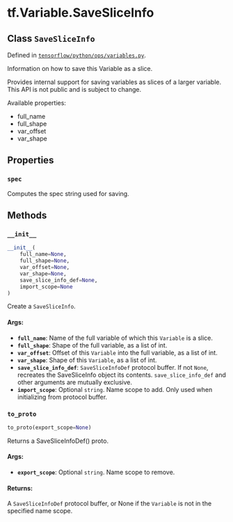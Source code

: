 <div itemscope itemtype="http://developers.google.com/ReferenceObject">
<meta itemprop="name" content="tf.Variable.SaveSliceInfo" />
<meta itemprop="property" content="spec"/>
<meta itemprop="property" content="__init__"/>
<meta itemprop="property" content="to_proto"/>
</div>

# tf.Variable.SaveSliceInfo

## Class `SaveSliceInfo`





Defined in [`tensorflow/python/ops/variables.py`](https://www.tensorflow.org/code/tensorflow/python/ops/variables.py).

Information on how to save this Variable as a slice.

Provides internal support for saving variables as slices of a larger
variable.  This API is not public and is subject to change.

Available properties:

* full_name
* full_shape
* var_offset
* var_shape

## Properties

<h3 id="spec"><code>spec</code></h3>

Computes the spec string used for saving.



## Methods

<h3 id="__init__"><code>__init__</code></h3>

``` python
__init__(
    full_name=None,
    full_shape=None,
    var_offset=None,
    var_shape=None,
    save_slice_info_def=None,
    import_scope=None
)
```

Create a `SaveSliceInfo`.

#### Args:

* <b>`full_name`</b>: Name of the full variable of which this `Variable` is a
      slice.
* <b>`full_shape`</b>: Shape of the full variable, as a list of int.
* <b>`var_offset`</b>: Offset of this `Variable` into the full variable, as a
      list of int.
* <b>`var_shape`</b>: Shape of this `Variable`, as a list of int.
* <b>`save_slice_info_def`</b>: `SaveSliceInfoDef` protocol buffer. If not `None`,
    recreates the SaveSliceInfo object its contents.
    `save_slice_info_def` and other arguments are mutually
    exclusive.
* <b>`import_scope`</b>: Optional `string`. Name scope to add. Only used
    when initializing from protocol buffer.

<h3 id="to_proto"><code>to_proto</code></h3>

``` python
to_proto(export_scope=None)
```

Returns a SaveSliceInfoDef() proto.

#### Args:

* <b>`export_scope`</b>: Optional `string`. Name scope to remove.


#### Returns:

A `SaveSliceInfoDef` protocol buffer, or None if the `Variable` is not
in the specified name scope.



